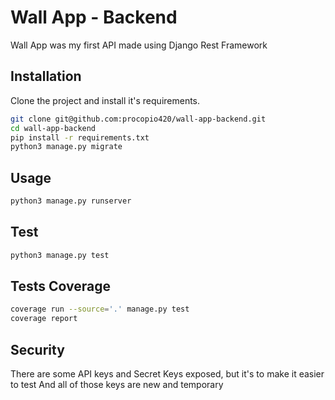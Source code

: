 # Wall App - Backend

Wall App was my first API made using Django Rest Framework 

## Installation

Clone the project and install it's requirements.

```bash
git clone git@github.com:procopio420/wall-app-backend.git
cd wall-app-backend
pip install -r requirements.txt
python3 manage.py migrate
```

## Usage

```bash
python3 manage.py runserver
```

## Test

```bash
python3 manage.py test
```

## Tests Coverage

```bash
coverage run --source='.' manage.py test
coverage report
```

## Security

There are some API keys and Secret Keys exposed, but it's to make it easier to test
And all of those keys are new and temporary